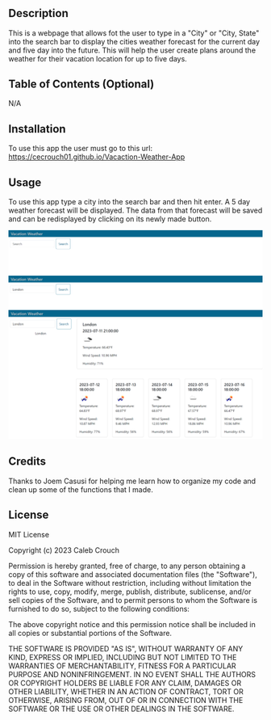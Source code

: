# <Vacation-Weather-App>

## Description

This is a webpage that allows fot the user to type in a "City" or "City, State" into the search bar to display the cities weather forecast for the current day and five day into the future. This will help the user create plans around the weather for their vacation location for up to five days.

## Table of Contents (Optional)

N/A

## Installation

To use this app the user must go to this url: https://cecrouch01.github.io/Vacaction-Weather-App

## Usage

To use this app type a city into the search bar and then hit enter. A 5 day weather forecast will be displayed. The data from that forecast will be saved and can be redisplayed by clicking on its newly made button. 

![Picture of the Vacation Website App on page load](./assets/images/_C__Users_ccrouch_bootcamp_Challenges_Challenge-06_index.html.png)
![Picture of using the Vacation Website App Search Bar](./assets/images/_C__Users_ccrouch_bootcamp_Challenges_Challenge-06_index.html%20(1).png)
![Picture of the Vacation Website App after searching a city](./assets/images/_C__Users_ccrouch_bootcamp_Challenges_Challenge-06_index.html%20(2).png)

## Credits

Thanks to Joem Casusi for helping me learn how to organize my code and clean up some of the functions that I made.

## License

MIT License

Copyright (c) 2023 Caleb Crouch

Permission is hereby granted, free of charge, to any person obtaining a copy of this software and associated documentation files (the "Software"), to deal in the Software without restriction, including without limitation the rights to use, copy, modify, merge, publish, distribute, sublicense, and/or sell copies of the Software, and to permit persons to whom the Software is furnished to do so, subject to the following conditions:

The above copyright notice and this permission notice shall be included in all copies or substantial portions of the Software.

THE SOFTWARE IS PROVIDED "AS IS", WITHOUT WARRANTY OF ANY KIND, EXPRESS OR IMPLIED, INCLUDING BUT NOT LIMITED TO THE WARRANTIES OF MERCHANTABILITY, FITNESS FOR A PARTICULAR PURPOSE AND NONINFRINGEMENT. IN NO EVENT SHALL THE AUTHORS OR COPYRIGHT HOLDERS BE LIABLE FOR ANY CLAIM, DAMAGES OR OTHER LIABILITY, WHETHER IN AN ACTION OF CONTRACT, TORT OR OTHERWISE, ARISING FROM, OUT OF OR IN CONNECTION WITH THE SOFTWARE OR THE USE OR OTHER DEALINGS IN THE SOFTWARE.
